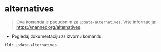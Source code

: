 # alternatives

> Ova komanda je pseudonim za `update-alternatives`.
> Više informacija: <https://manned.org/alternatives>.

- Pogledaj dokumentaciju za izvornu komandu:

`tldr update-alternatives`
